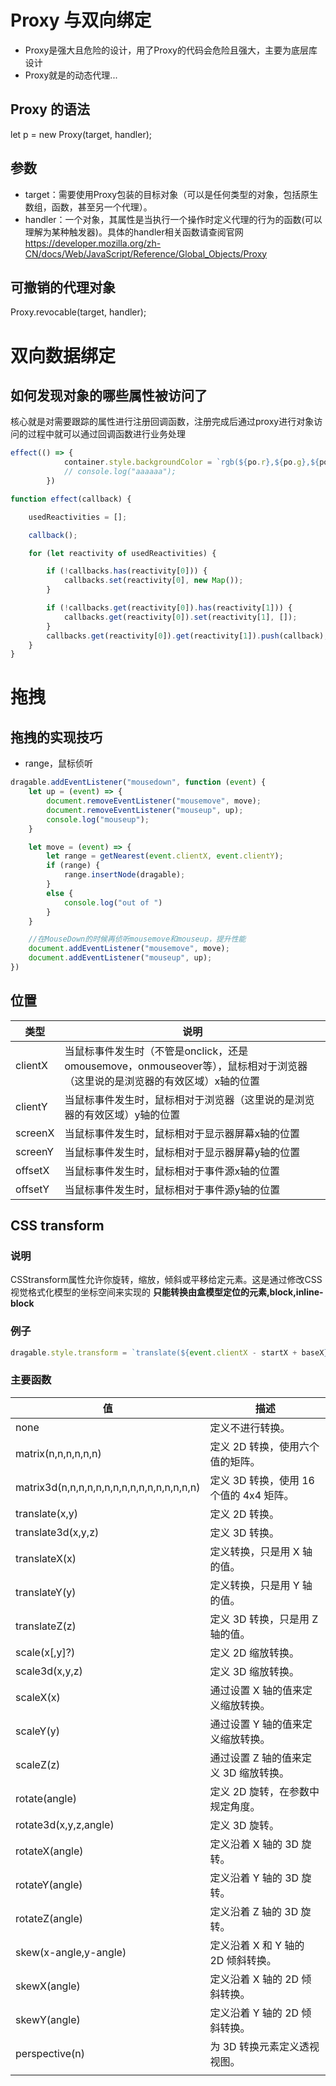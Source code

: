 # Proxy 与双向绑定
- Proxy是强大且危险的设计，用了Proxy的代码会危险且强大，主要为底层库设计
- Proxy就是的动态代理...

## Proxy 的语法
  let p = new Proxy(target, handler);
## 参数
- target：需要使用Proxy包装的目标对象（可以是任何类型的对象，包括原生数组，函数，甚至另一个代理）。
- handler：一个对象，其属性是当执行一个操作时定义代理的行为的函数(可以理解为某种触发器)。具体的handler相关函数请查阅官网
https://developer.mozilla.org/zh-CN/docs/Web/JavaScript/Reference/Global_Objects/Proxy

## 可撤销的代理对象
Proxy.revocable(target, handler);

# 双向数据绑定
## 如何发现对象的哪些属性被访问了
核心就是对需要跟踪的属性进行注册回调函数，注册完成后通过proxy进行对象访问的过程中就可以通过回调函数进行业务处理
~~~~ js
effect(() => {
            container.style.backgroundColor = `rgb(${po.r},${po.g},${po.b})`;
            // console.log("aaaaaa");
        })

function effect(callback) {

    usedReactivities = [];

    callback();

    for (let reactivity of usedReactivities) {

        if (!callbacks.has(reactivity[0])) {
            callbacks.set(reactivity[0], new Map());
        }

        if (!callbacks.get(reactivity[0]).has(reactivity[1])) {
            callbacks.get(reactivity[0]).set(reactivity[1], []);
        }
        callbacks.get(reactivity[0]).get(reactivity[1]).push(callback);
    }
}
~~~~

# 拖拽
## 拖拽的实现技巧
- range，鼠标侦听
~~~~ js
dragable.addEventListener("mousedown", function (event) {
    let up = (event) => {
        document.removeEventListener("mousemove", move);
        document.removeEventListener("mouseup", up);
        console.log("mouseup");
    }

    let move = (event) => {
        let range = getNearest(event.clientX, event.clientY);
        if (range) {
            range.insertNode(dragable);
        }
        else {
            console.log("out of ")
        }
    }

    //在MouseDown的时候再侦听mousemove和mouseup，提升性能
    document.addEventListener("mousemove", move);
    document.addEventListener("mouseup", up);
})
~~~~ 
## 位置
|类型|说明|
|---|---|
|clientX|当鼠标事件发生时（不管是onclick，还是omousemove，onmouseover等），鼠标相对于浏览器（这里说的是浏览器的有效区域）x轴的位置| 
|clientY|当鼠标事件发生时，鼠标相对于浏览器（这里说的是浏览器的有效区域）y轴的位置|
|screenX|当鼠标事件发生时，鼠标相对于显示器屏幕x轴的位置|
|screenY|当鼠标事件发生时，鼠标相对于显示器屏幕y轴的位置|  
|offsetX|当鼠标事件发生时，鼠标相对于事件源x轴的位置|
|offsetY|当鼠标事件发生时，鼠标相对于事件源y轴的位置| 
## CSS transform
### 说明
CSStransform属性允许你旋转，缩放，倾斜或平移给定元素。这是通过修改CSS视觉格式化模型的坐标空间来实现的
<b>只能转换由盒模型定位的元素,block,inline-block</b><br>

### 例子
~~~~js
dragable.style.transform = `translate(${event.clientX - startX + baseX}px,${event.clientY - startY + baseY}px)`
~~~~

### 主要函数
|值|描述|
|---|---|
|none	|定义不进行转换。|
|matrix(n,n,n,n,n,n)	|定义 2D 转换，使用六个值的矩阵。|
|matrix3d(n,n,n,n,n,n,n,n,n,n,n,n,n,n,n,n)	|定义 3D 转换，使用 16 个值的 4x4 矩阵。|
|translate(x,y)	|定义 2D 转换。|
|translate3d(x,y,z)	|定义 3D 转换。|
|translateX(x)	|定义转换，只是用 X 轴的值。|
|translateY(y)	|定义转换，只是用 Y 轴的值。|
|translateZ(z)	|定义 3D 转换，只是用 Z 轴的值。|
|scale(x[,y]?)	|定义 2D 缩放转换。|
|scale3d(x,y,z)	|定义 3D 缩放转换。|
|scaleX(x)	|通过设置 X 轴的值来定义缩放转换。|
|scaleY(y)	|通过设置 Y 轴的值来定义缩放转换。|
|scaleZ(z)	|通过设置 Z 轴的值来定义 3D 缩放转换。|
|rotate(angle)	|定义 2D 旋转，在参数中规定角度。|
|rotate3d(x,y,z,angle)	|定义 3D 旋转。|
|rotateX(angle)	|定义沿着 X 轴的 3D 旋转。|
|rotateY(angle)|	定义沿着 Y 轴的 3D 旋转。|
|rotateZ(angle)	|定义沿着 Z 轴的 3D 旋转。|
|skew(x-angle,y-angle)	|定义沿着 X 和 Y 轴的 2D 倾斜转换。|
|skewX(angle)	|定义沿着 X 轴的 2D 倾斜转换。|
|skewY(angle)	|定义沿着 Y 轴的 2D 倾斜转换。|
|perspective(n)	|为 3D 转换元素定义透视视图。|
|||

